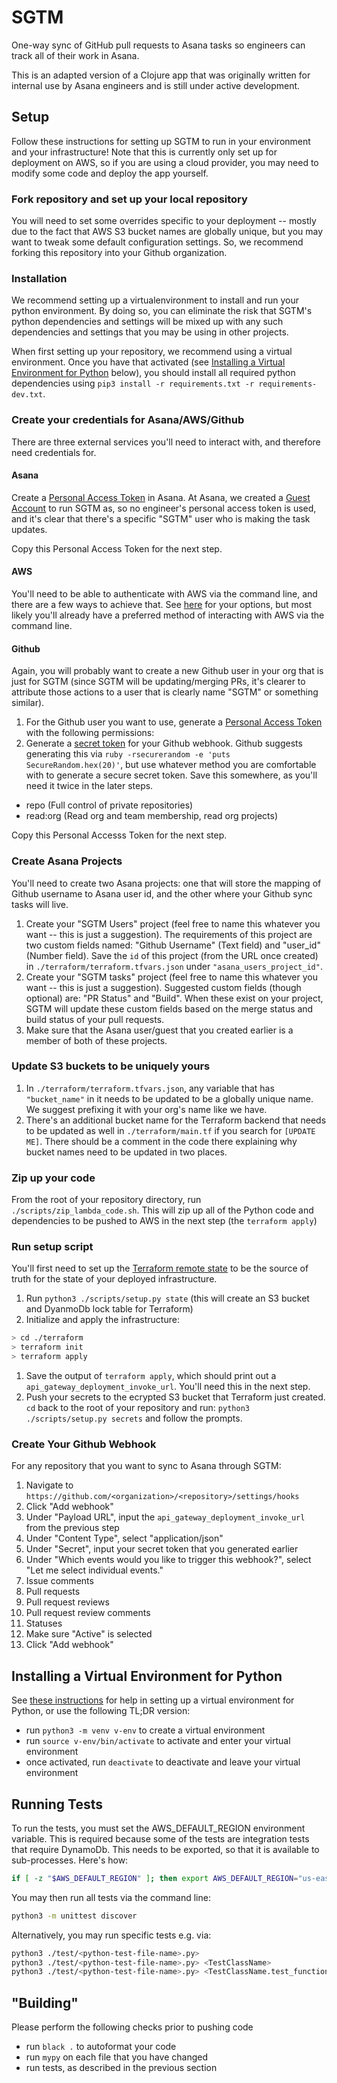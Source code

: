 # SGTM
One-way sync of GitHub pull requests to Asana tasks so engineers can track all of their work in Asana.

This is an adapted version of a Clojure app that was originally written for internal use by Asana engineers and is still under active development.


## Setup
Follow these instructions for setting up SGTM to run in your environment and your infrastructure! Note that this is currently only set up for deployment on AWS, so if you are using a cloud provider, you may need to modify some code and deploy the app yourself.

### Fork repository and set up your local repository
You will need to set some overrides specific to your deployment -- mostly due to the fact that AWS S3 bucket names are globally unique, but you may want to tweak some default configuration settings. So, we recommend forking this repository into your Github organization.

### Installation
We recommend setting up a virtualenvironment to install and run your python environment. By doing so, you can eliminate
the risk that SGTM's python dependencies and settings will be mixed up with any such dependencies and settings that you
may be using in other projects.

When first setting up your repository, we recommend using a virtual environment. Once you have that activated (see [Installing a Virtual Environment for Python](#installing-a-virtual-environment-for-python) below), you should install all required python dependencies using `pip3 install -r requirements.txt -r requirements-dev.txt`.

### Create your credentials for Asana/AWS/Github
There are three external services you'll need to interact with, and therefore need credentials for.

#### Asana
Create a [Personal Access Token](https://developers.asana.com/docs/personal-access-token) in Asana. At Asana, we created a [Guest Account](https://asana.com/guide/help/organizations/guests) to run SGTM as, so no engineer's personal access token is used, and it's clear that there's a specific "SGTM" user who is making the task updates.

Copy this Personal Access Token for the next step.

#### AWS
You'll need to be able to authenticate with AWS via the command line, and there are a few ways to achieve that. See [here](https://docs.aws.amazon.com/cli/latest/userguide/cli-chap-configure.html) for your options, but most likely you'll already have a preferred method of interacting with AWS via the command line.

#### Github
Again, you will probably want to create a new Github user in your org that is just for SGTM (since SGTM will be updating/merging PRs, it's clearer to attribute those actions to a user that is clearly name "SGTM" or something similar).

1. For the Github user you want to use, generate a [Personal Access Token](https://docs.github.com/en/github/authenticating-to-github/creating-a-personal-access-token) with the following permissions:
1. Generate a [secret token](https://developer.github.com/webhooks/securing/) for your Github webhook. Github suggests generating this via `ruby -rsecurerandom -e 'puts SecureRandom.hex(20)'`, but use whatever method you are comfortable with to generate a secure secret token. Save this somewhere, as you'll need it twice in the later steps.

* repo (Full control of private repositories)
* read:org (Read org and team membership, read org projects)

Copy this Personal Accesss Token for the next step.

### Create Asana Projects
You'll need to create two Asana projects: one that will store the mapping of Github username to Asana user id, and the other where your Github sync tasks will live.

1. Create your "SGTM Users" project (feel free to name this whatever you want -- this is just a suggestion). The requirements of this project are two custom fields named: "Github Username" (Text field) and "user_id" (Number field). Save the `id` of this project (from the URL once created) in `./terraform/terraform.tfvars.json` under `"asana_users_project_id"`.
1. Create your "SGTM <repo> tasks" project (feel free to name this whatever you want -- this is just a suggestion). Suggested custom fields (though optional) are: "PR Status" and "Build". When these exist on your project, SGTM will update these custom fields based on the merge status and build status of your pull requests.
1. Make sure that the Asana user/guest that you created earlier is a member of both of these projects.

### Update S3 buckets to be uniquely yours
1. In `./terraform/terraform.tfvars.json`, any variable that has `"bucket_name"` in it needs to be updated to be a globally unique name. We suggest prefixing it with your org's name like we have.
1. There's an additional bucket name for the Terraform backend that needs to be updated as well in `./terraform/main.tf` if you search for `[UPDATE ME]`. There should be a comment in the code there explaining why bucket names need to be updated in two places.

### Zip up your code
From the root of your repository directory, run `./scripts/zip_lambda_code.sh`. This will zip up all of the Python code and dependencies to be pushed to AWS in the next step (the `terraform apply`)

### Run setup script
You'll first need to set up the [Terraform remote state](https://www.terraform.io/docs/state/remote.html) to be the source of truth for the state of your deployed infrastructure.

1. Run `python3 ./scripts/setup.py state` (this will create  an S3 bucket and DyanmoDb lock table for Terraform)
1. Initialize and apply the infrastructure:
```bash
> cd ./terraform
> terraform init
> terraform apply
```
1. Save the output of `terraform apply`, which should print out a `api_gateway_deployment_invoke_url`. You'll need this in the next step.
1. Push your secrets to the ecrypted S3 bucket that Terraform just created. `cd` back to the root of your repository and run: `python3 ./scripts/setup.py secrets` and follow the prompts.

### Create Your Github Webhook
For any repository that you want to sync to Asana through SGTM:
1. Navigate to `https://github.com/<organization>/<repository>/settings/hooks`
1. Click "Add webhook"
1. Under "Payload URL", input the `api_gateway_deployment_invoke_url` from the previous step
1. Under "Content Type", select "application/json"
1. Under "Secret", input your secret token that you generated earlier
1. Under "Which events would you like to trigger this webhook?", select "Let me select individual events."
  1. Issue comments
  1. Pull requests
  1. Pull request reviews
  1. Pull request review comments
  1. Statuses
1. Make sure "Active" is selected
1. Click "Add webhook"

## Installing a Virtual Environment for Python

See [these instructions](https://packaging.python.org/guides/installing-using-pip-and-virtual-environments/) for help in
setting up a virtual environment for Python, or use the following TL;DR version:

* run `python3 -m venv v-env` to create a virtual environment
* run `source v-env/bin/activate` to activate and enter your virtual environment
* once activated, run `deactivate` to deactivate and leave your virtual environment

## Running Tests

To run the tests, you must set the AWS_DEFAULT_REGION environment variable. This is required because some of the tests
are integration tests that require DynamoDb. This needs to be exported, so that it is available to sub-processes. Here's how:
```bash
if [ -z "$AWS_DEFAULT_REGION" ]; then export AWS_DEFAULT_REGION="us-east-1"; else export AWS_DEFAULT_REGION=$AWS_DEFAULT_REGION; fi
```

You may then run all tests via the command line:

```bash
python3 -m unittest discover
```

Alternatively, you may run specific tests e.g. via:

```bash
python3 ./test/<python-test-file-name>.py>
python3 ./test/<python-test-file-name>.py> <TestClassName>
python3 ./test/<python-test-file-name>.py> <TestClassName.test_function_name>
```

## "Building"

Please perform the following checks prior to pushing code

* run `black .` to autoformat your code
* run `mypy` on each file that you have changed
* run tests, as described in the previous section

